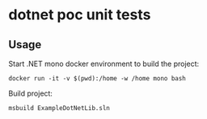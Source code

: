 # dotnet poc unit tests

## Usage

Start .NET mono docker environment to build the project:
```shell
docker run -it -v $(pwd):/home -w /home mono bash
```

Build project:
```shell
msbuild ExampleDotNetLib.sln
```

